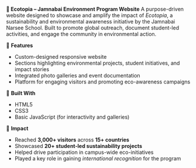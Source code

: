 **🌿 Ecotopia – Jamnabai Environment Program Website**
A purpose-driven website designed to showcase and amplify the impact of *Ecotopia*, a sustainability and environmental awareness initiative by the Jamnabai Narsee School. Built to promote global outreach, document student-led activities, and engage the community in environmental action.

🔹 **Features**

* Custom-designed responsive website
* Sections highlighting environmental projects, student initiatives, and impact stories
* Integrated photo galleries and event documentation
* Platform for engaging visitors and promoting eco-awareness campaigns

🔹 **Built With**

* HTML5
* CSS3
* Basic JavaScript (for interactivity and galleries)

🔹 **Impact**

* Reached **3,000+ visitors** across **15+ countries**
* Showcased **20+ student-led sustainability projects**
* Helped drive participation in campus-wide eco-initiatives
* Played a key role in gaining *international recognition* for the program
